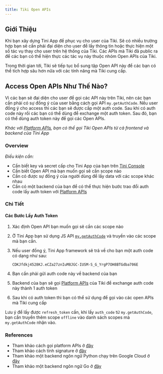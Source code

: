 ```yaml
---
title: Tiki Open APIs
---
```


## Giới Thiệu

Khi bạn xây dựng Tini App để phục vụ cho user của Tiki. Sẽ có nhiều trường hợp bạn sẽ cần phải đại diện cho user để lấy thông tin hoặc thực hiện một số tác vụ thay cho user trên hệ thống của Tiki. Các APIs mà Tiki đã public ra để các bạn có thể hiện thực các tác vụ này thuộc nhóm Open APIs của Tiki.

Trong thời gian tới, Tiki sẽ tiếp tục bổ sung tập Open API này để các bạn có thể tích hợp sâu hơn nữa với các tính năng mà Tiki cung cấp.

## Access Open APIs Như Thế Nào?

Vì các bạn sẽ đại diện cho user để gọi các API này trên Tiki, nên các bạn cần phải có sự đồng ý của user bằng cách gọi API `my.getAuthCode`. Nếu user đồng ý cho access thì các bạn sẽ được cấp một auth code. Sau khi có auth code này rồi các bạn có thể dùng để exchange một auth token. Sau đó, bạn có thể dùng auth token này để gọi các Open APIs.

_Khác với [Platform APIs](../platform-api/overview), bạn có thể gọi Tiki Open APIs từ cả frontend và backend của Tini App_

### Overview

_Điều kiện cần:_

- Cần biết key và secret cấp cho Tini App của bạn trên [Tini Console](https://developer.tiki.vn/apps)
- Cần biết Open API mà bạn muốn gọi sẽ cần scope nào
- Cần có được sự đồng ý của người dùng để lấy data với các scope khác nhau
- Cần có một backend của bạn để có thể thực hiện bước trao đổi auth code lấy auth token với [Platform APIs](../platform-api/exchange-auth-token)

### Chi Tiết

#### Các Bước Lấy Auth Token

1. Xác định Open API bạn muốn gọi sẽ cần các scope nào
1. Ở Tini App bạn sử dụng JS API [`my.getAuthCode`](../../api/open/get-auth-code) và truyền vào các scope mà bạn cần.
1. Nếu user đồng ý, Tini App framework sẽ trả về cho bạn một auth code có dạng như sau:

   `CDKJfdkj4528KJ.eCZa27znIuM8JGC-IUSM-S_G_YrgP7OH8BTGdba706E`

1. Bạn cần phải gửi auth code này về backend của bạn
1. Backend của bạn sẽ gọi [Platform APIs](../platform-api/exchange-auth-token) của Tiki để exchange auth code này thành 1 auth token
1. Sau khi có auth token thì bạn có thể sử dụng để gọi vào các open APIs mà Tiki cung cấp

Lưu ý để lấy được `refresh_token` cần, khi lấy `auth_code` từ `my.getAuthCode`, bạn cần truyền thêm scope `offline` vào danh sách scopes mà `my.getAuthCode` nhận vào.

### References

- Tham khảo cách gọi platform APIs ở [đây](../platform-api/overview)
- Tham khảo cách tính signature ở [đây](../platform-api/calculate-signature)
- Tham khảo một backend ngôn ngữ Python chạy trên Google Cloud ở [đây](../gcp-sponsor/intro)
- Tham khảo một backend ngôn ngữ Go ở [đây](https://github.com/tikivn/tiniapp-backend-oauth-sample)
